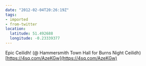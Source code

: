 ```yaml
---
date: "2012-02-04T20:26:19Z"
tags:
- imported
- from-twitter
location:
  latitude: 51.492688
  longitude: -0.23339377
---
```

Epic Ceilidh! \(@ Hammersmith Town Hall for Burns Night Ceilidh) [https://4sq.com/AzeKGw](https://4sq.com/AzeKGw)
